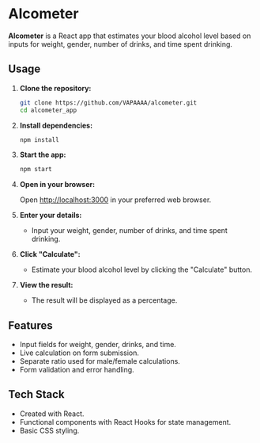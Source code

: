 # Alcometer

**Alcometer** is a React app that estimates your blood alcohol level based on inputs for weight, gender, number of drinks, and time spent drinking.

## Usage

1. **Clone the repository:**

    ```bash
    git clone https://github.com/VAPAAAA/alcometer.git
    cd alcometer_app
    ```

2. **Install dependencies:**

    ```bash
    npm install
    ```

3. **Start the app:**

    ```bash
    npm start
    ```

4. **Open in your browser:**

    Open [http://localhost:3000](http://localhost:3000) in your preferred web browser.

5. **Enter your details:**
   - Input your weight, gender, number of drinks, and time spent drinking.

6. **Click "Calculate":**
   - Estimate your blood alcohol level by clicking the "Calculate" button.

7. **View the result:**
   - The result will be displayed as a percentage.

## Features

- Input fields for weight, gender, drinks, and time.
- Live calculation on form submission.
- Separate ratio used for male/female calculations.
- Form validation and error handling.

## Tech Stack

- Created with React.
- Functional components with React Hooks for state management.
- Basic CSS styling.

